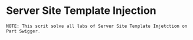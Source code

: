 # Server Site Template Injection
```
NOTE: This scrit solve all labs of Server Site Template Injetction on Part Swigger.
```